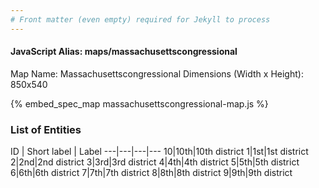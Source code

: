 ```yaml
---
# Front matter (even empty) required for Jekyll to process
---
```


#### JavaScript Alias: maps/massachusettscongressional

Map Name: Massachusettscongressional
Dimensions (Width x Height): 850x540



{% embed_spec_map massachusettscongressional-map.js %}

### List of Entities

ID | Short label | Label
---|---|---|---
10|10th|10th district
1|1st|1st district
2|2nd|2nd district
3|3rd|3rd district
4|4th|4th district
5|5th|5th district
6|6th|6th district
7|7th|7th district
8|8th|8th district
9|9th|9th district

